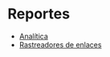 # Reportes

  * [Analítica](reporting/analytics.html)
  * [Rastreadores de enlaces](reporting/link_tracker.html)

